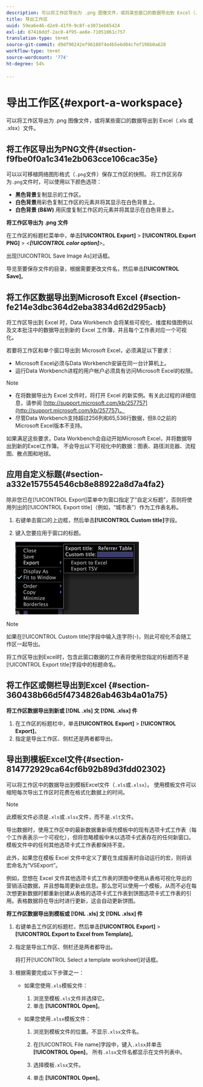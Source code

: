 ```yaml
---
description: 可以将工作区导出为 .png 图像文件，或将某些窗口的数据导出到 Excel（.xls 或 .xlsx）文件。
title: 导出工作区
uuid: 59ea6e46-d2e9-41f9-9c8f-e3071eb65424
exl-id: 87416ddf-2ac0-4f95-ae8e-71051061c757
translation-type: tm+mt
source-git-commit: d9df90242ef96188f4e4b5e6d04cfef196b0a628
workflow-type: tm+mt
source-wordcount: '774'
ht-degree: 54%

---
```


# 导出工作区{#export-a-workspace}

可以将工作区导出为 .png 图像文件，或将某些窗口的数据导出到 Excel（.xls 或 .xlsx）文件。

## 将工作区导出为PNG文件{#section-f9fbe0f0a1c341e2b063cce106cac35e}

可以以可移植网络图形格式（`.png`文件）保存工作区的快照。 将工作区另存为`.png`文件时，可以使用以下颜色选项：

* **黑色背景**&#x200B;复制显示的工作区。
* **白色背景**&#x200B;用彩色复制工作区的元素并将其显示在白色背景上。
* **白色背景 (B&amp;W)** 用灰度复制工作区的元素并将其显示在白色背景上。

**将工作区导出为 .png 文件**

在工作区的标题栏菜单中，单击&#x200B;**[!UICONTROL Export]** > **[!UICONTROL Export PNG]** > *&lt;**[!UICONTROL color option]**>*。

出现[!UICONTROL Save Image As]对话框。

导览至要保存文件的目录，根据需要更改文件名，然后单击&#x200B;**[!UICONTROL Save]**。

## 将工作区数据导出到Microsoft Excel {#section-fe214e3dbc364d2eba3834d62d295acb}

将工作区导出到 Excel 时，Data Workbench 会将某些可视化、维度和值图例以及文本批注中的数据导出到新的 Excel 工作簿，并且每个工作表对应一个可视化。

若要将工作区和单个窗口导出到 Microsoft Excel，必须满足以下要求：

* Microsoft Excel必须与Data Workbench安装在同一台计算机上。
* 运行Data Workbench进程的用户帐户必须具有访问Microsoft Excel的权限。

>[!NOTE]
>
>* 在将数据导出为 Excel 文件时，将打开 Excel 的新实例。有关此过程的详细信息，请参阅 [http://support.microsoft.com/kb/257757](http://support.microsoft.com/kb/257757)。
>* 尽管Data Workbench支持超过256列和65,536行数据，但8.0之前的Microsoft Excel版本不支持。
>



如果满足这些要求，Data Workbench会自动开始Microsoft Excel，并将数据导出到新的Excel工作簿。 不会导出以下可视化中的数据：图表、路径浏览器、流程图、散点图和地球。

## 应用自定义标题{#section-a332e157554546cb8e88922a8d7a4fa2}

除非您已在[!UICONTROL Export]菜单中为窗口指定了“自定义标题”，否则将使用列出的[!UICONTROL Export title]（例如，“城市表”）作为工作表名称。

1. 右键单击窗口的上边框，然后单击&#x200B;**[!UICONTROL Custom title]**&#x200B;字段。
1. 键入您要应用于窗口的标题。

   ![](assets/mnu_window_TitleBar_Export.png)

>[!NOTE]
>
>如果在[!UICONTROL Custom title]字段中输入连字符(-)，则此可视化不会随工作区一起导出。

将工作区导出到Excel时，包含此窗口数据的工作表将使用您指定的标题而不是[!UICONTROL Export title]字段中的标题命名。

## 将工作区或侧栏导出到Excel {#section-360438b66d5f4734826ab463b4a01a75}

**将工作区数据导出到新或 [!DNL .xls] 文 [!DNL .xlsx] 件**

1. 在工作区的标题栏中，单击&#x200B;**[!UICONTROL Export]** > **[!UICONTROL Export]**。
1. 指定是导出工作区、侧栏还是两者都导出。

## 导出到模板Excel文件{#section-814772929ca64cf6b92b89d3fdd02302}

可以将工作区中的数据导出到模板Excel文件（`.xls`或`.xlsx`）。 使用模板文件可以缩短每次导出工作区时花费在格式化数据上的时间。

>[!NOTE]
>
>此模板文件必须是`.xls`或`.xlsx`文件，而不是`.xlt`文件。

导出数据时，使用工作区中的最新数据重新填充模板中的现有选项卡式工作表（每个工作表表示一个可视化），但将忽略模板中未以选项卡式表存在的任何新窗口。模板文件中的任何其他选项卡式工作表都保持不变。

此外，如果您在模板 Excel 文件中定义了要在生成报表时自动运行的宏，则将该宏命名为“VSExport”。

例如，您想在 Excel 文件其他选项卡式工作表的饼图中使用从表格可视化导出的营销活动数据，并且想每周更新此信息。那么您可以使用一个模板，从而不必在每次想更新数据时都重新创建从表格的选项卡式工作表到饼图选项卡式工作表的引用。表格数据将在导出时进行更新，这会自动更新饼图。

**将工作区数据导出到模板或 [!DNL .xls] 文 [!DNL .xlsx] 件**

1. 右键单击工作区的标题栏，然后单击&#x200B;**[!UICONTROL Export]** > **[!UICONTROL Export to Excel from Template]**。
1. 指定是导出工作区、侧栏还是两者都导出。

   将打开[!UICONTROL Select a template worksheet]对话框。

1. 根据需要完成以下步骤之一：

   * 如果您使用`.xls`模板文件：

      1. 浏览至模板`.xls`文件并选择它。
      1. 单击 **[!UICONTROL Open]**。
   * 如果您使用`.xlsx`模板文件：

      1. 浏览到模板文件的位置。不显示`.xlsx`文件名。
      1. 在[!UICONTROL File name]字段中，键入`.xlsx`并单击&#x200B;**[!UICONTROL Open]**。 所有`.xlsx`文件名都显示在文件列表中。

      1. 选择模板`.xlsx`文件。
      1. 单击 **[!UICONTROL Open]**。
